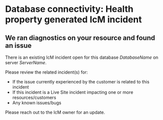<properties
	    pageTitle="Database connectivity - Health property generated IcM incident"
	    description="Health property generated IcM incident"
	    infoBubbleText="Found recent connectivity issue. See details on the right."
	    service="microsoft.sql"
	    resource="servers"
	    authors="subbu-kandhaswamy, swbhartims"
	    ms.author="subbuk, swbharti"
	    displayOrder=""
	    articleId="IcmIncident_61563062-7F39-479E-A746-FE9BFD9173DD"
	    diagnosticScenario="crc_sqldb_connectivity"
	    selfHelpType="rca"
	    supportTopicIds="31980414"
	    resourceTags=""
	    productPesIds="13491"
	    cloudEnvironments="public"
/>

# Database connectivity: Health property generated IcM incident

## We ran diagnostics on your resource and found an issue

There is an existing IcM incident open for this database <i><!--$DatabaseName-->DatabaseName<!--/$DatabaseName--></i> on server <i><!--$ServerName-->ServerName<!--/$ServerName--></i>.

Please review the related incident(s) for: 

* If the issue currently experienced by the customer is related to this incident
* If this incident is a Live Site incident impacting one or more resources/customers
* Any known issues/bugs

Please reach out to the IcM owner for an update.
